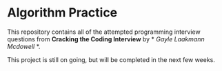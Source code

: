 # Algorithm Practice
This repository contains all of the attempted programming interview questions from **Cracking the Coding Interview** by * *Gayle Laakmann Mcdowell* *.

This project is still on going, but will be completed in the next few weeks.